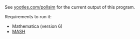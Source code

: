 See [yootles.com/pollsim](http://yootles.com/pollsim ) for the current output of this program.

Requirements to run it:

* Mathematica (version 6)
* [MASH](http://dreev.es/mash )
